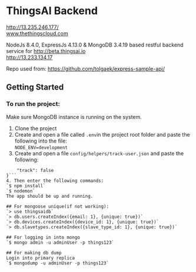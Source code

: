 # ThingsAI Backend
http://13.235.246.177/   
www.thethingscloud.com

NodeJs 8.4.0, ExpressJs 4.13.0 & MongoDB 3.4.19 based restful backend service for http://beta.thingsai.io  
http://13.233.134.17

Repo used from: 
https://github.com/tolgaek/express-sample-api/

## Getting Started
### To run the project:  
Make sure MongoDB instance is running on the system.  

1. Clone the project
2. Create and open a file called `.env`in the project root folder and paste the following into the file:  
`NODE_ENV=development`
3. Create and open a file `config/helpers/track-user.json` and paste the following:  
```{
	"track": false
}```
4. Then enter the following commands:   
`$ npm install`  
`$ nodemon`  
The app should be up and running. 

## For mongoose unique(if not working):
`> use thingsaidb`  
`> db.users.createIndex({email: 1}, {unique: true})`  
`> db.devices.createIndex({device_id: 1}, {unique: true})`  
`> db.slavetypes.createIndex({slave_type_id: 1}, {unique: true})`

## For logging in into mongo  
`$ mongo admin -u adminUser -p things123`

## For making db dump
Login into primary replica  
`$ mongodump -u adminUser -p things123`